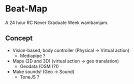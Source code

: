 # Beat-Map
A 24 hour RC Never Graduate Week wambamjam.

## Concept
- Vision-based, body controller (Physical -> Virtual action)
    - Mediapipe ?
- Maps (2D and 3D) (virtual action -> geo translation)
    - Geodata (OSM (?))
- Make sounds! (Geo -> Sound)
    - ToneJS ?
